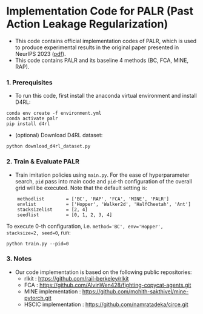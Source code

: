 # Implementation Code for PALR (Past Action Leakage Regularization) 

- This code contains official implementation codes of PALR, which is used to produce experimental results in the original paper presented in NeurIPS 2023 ([pdf](https://openreview.net/pdf?id=XpmJNP8BVA)).
- This code contains PALR and its baseline 4 methods (BC, FCA, MINE, RAP).

### 1. Prerequisites

- To run this code, first install the anaconda virtual environment and install D4RL:

```
conda env create -f environment.yml
conda activate palr
pip install d4rl
```

- (optional) Download D4RL dataset:
```
python download_d4rl_dataset.py
```

### 2. Train & Evaluate PALR
- Train imitation policies using `main.py`.
For the ease of hyperparameter search, `pid` pass into main code and `pid`-th configuration of the overall grid will be executed.
Note that the default setting is:
```
    methodlist        = ['BC', 'RAP', 'FCA', 'MINE', 'PALR']
    envlist           = ['Hopper', 'Walker2d', 'HalfCheetah', 'Ant']
    stacksizelist     = [2, 4]
    seedlist          = [0, 1, 2, 3, 4]    
```

To execute 0-th configuration, i.e. `method='BC', env='Hopper', stacksize=2, seed=0`, run:
```
python train.py --pid=0
``` 

### 3. Notes
- Our code implementation is based on the following public repositories:
    - rlkit : https://github.com/rail-berkeley/rlkit
    - FCA : https://github.com/AlvinWen428/fighting-copycat-agents.git
    - MINE implementation : https://github.com/mohith-sakthivel/mine-pytorch.git
    - HSCIC implementation : https://github.com/namratadeka/circe.git



